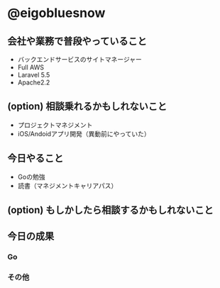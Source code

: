 # @eigobluesnow

## 会社や業務で普段やっていること

* バックエンドサービスのサイトマネージャー
 * Full AWS
 * Laravel 5.5
 * Apache2.2

## (option) 相談乗れるかもしれないこと

* プロジェクトマネジメント
* iOS/Andoidアプリ開発（異動前にやっていた）

## 今日やること

* Goの勉強
* 読書（マネジメントキャリアパス）

## (option) もしかしたら相談するかもしれないこと

## 今日の成果
### Go

### その他
